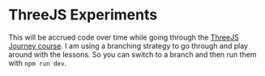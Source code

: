 # ThreeJS Experiments

This will be accrued code over time while going through the [ThreeJS Journey course](https://threejs-journey.com/). I am using a branching strategy to go through and play around with the lessons. So you can switch to a branch and then run them with `npm run dev`.
